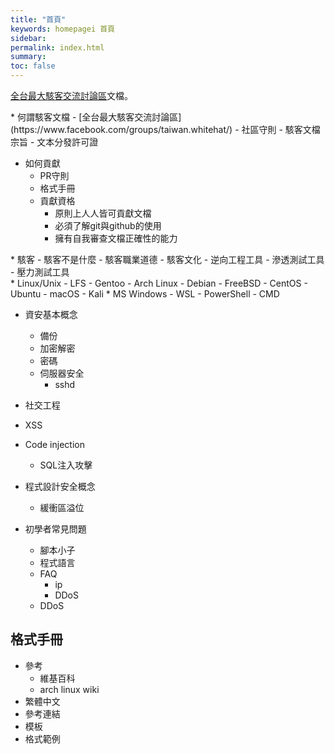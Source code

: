 ```yaml
---
title: "首頁"
keywords: homepagei 首頁
sidebar: 
permalink: index.html
summary:
toc: false
---
```

[全台最大駭客交流討論區](https://www.facebook.com/groups/taiwan.whitehat/)文檔。





<div class="row">
<div class="col-md-4" markdown="1">
* 何謂駭客文檔
    - [全台最大駭客交流討論區](https://www.facebook.com/groups/taiwan.whitehat/)
    - 社區守則
    - 駭客文檔宗旨
    - 文本分發許可證

* 如何貢獻
    - PR守則
    - 格式手冊
    - 貢獻資格
        - 原則上人人皆可貢獻文檔
        - 必須了解git與github的使用
        - 擁有自我審查文檔正確性的能力
</div>
<div class="col-md-4" markdown="1">
* 駭客
    - 駭客不是什麼
    - 駭客職業道德
    - 駭客文化
    - 逆向工程工具
    - 滲透測試工具
    - 壓力測試工具
</div>
<div class="col-md-4" markdown="1">
* Linux/Unix
    - LFS
    - Gentoo 
    - Arch Linux
    - Debian
    - FreeBSD
    - CentOS
    - Ubuntu
    - macOS
    - Kali
* MS Windows
    - WSL
    - PowerShell
    - CMD
</div>
</div>



* 資安基本概念
    - 備份
    - 加密解密
    - 密碼
    - 伺服器安全
        - sshd
* 社交工程
* XSS
* Code injection
    - SQL注入攻擊
* 程式設計安全概念
    - 緩衝區溢位
    
* 初學者常見問題
    - 腳本小子
    - 程式語言
    - FAQ
        - ip
        - DDoS
    - DDoS




## 格式手冊
* 參考
    - 維基百科
    - arch linux wiki
* 繁體中文
* 參考連結
* 模板
* 格式範例
